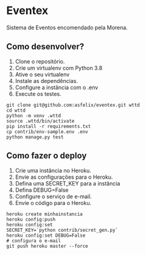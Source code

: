 # Eventex

Sistema de Eventos encomendado pela Morena.

## Como desenvolver?

1. Clone o repositório.
2. Crie um virtualenv com Python 3.8
3. Ative o seu virtualenv
4. Instale as dependências.
5. Configure a instância com o .env
6. Execute os testes.

```console
git clone git@github.com:asfelix/eventex.git wttd
cd wttd
python -m venv .wttd
source .wttd/bin/activate
pip install -r requirements.txt
cp contrib/env-sample.env .env
python manage.py test
```

## Como fazer o deploy

1. Crie uma instância no Heroku.
2. Envie as configurações para o Heroku.
3. Defina uma SECRET_KEY para a instância
4. Defina DEBUG=False
5. Configure o serviço de e-mail.
6. Envie o código para o Heroku.

```console
heroku create minhainstancia
heroku config:push
heroku config:set
SECRET_KEY=`python contrib/secret_gen.py`
heroku config:set DEBUG=False
# configura o e-mail
git push heroku master --force
```